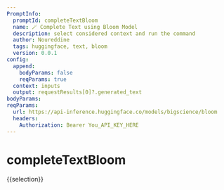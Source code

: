 ```yaml
---
PromptInfo:
  promptId: completeTextBloom
  name: 🪄 Complete Text using Bloom Model
  description: select considered context and run the command
  author: Noureddine
  tags: huggingface, text, bloom
  version: 0.0.1
config:
  append:
    bodyParams: false
    reqParams: true
  context: inputs
  output: requestResults[0]?.generated_text
bodyParams:
reqParams:
  url: https://api-inference.huggingface.co/models/bigscience/bloom
  headers:
    Authorization: Bearer You_API_KEY_HERE
---
```

# completeTextBloom
{{selection}}

